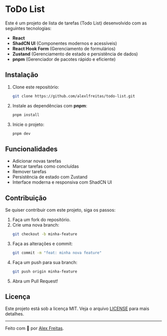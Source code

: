 # ToDo List

Este é um projeto de lista de tarefas (Todo List) desenvolvido com as seguintes tecnologias:

- **React**
- **ShadCN UI** (Componentes modernos e acessíveis)
- **React Hook Form** (Gerenciamento de formulários)
- **Zustand** (Gerenciamento de estado e persistência de dados)
- **pnpm** (Gerenciador de pacotes rápido e eficiente)

## Instalação

1. Clone este repositório:

   ```sh
   git clone https://github.com/alexlfreitas/todo-list.git
   ```

2. Instale as dependências com **pnpm**:

   ```sh
   pnpm install
   ```

3. Inicie o projeto:

   ```sh
   pnpm dev
   ```

## Funcionalidades

- Adicionar novas tarefas
- Marcar tarefas como concluídas
- Remover tarefas
- Persistência de estado com Zustand
- Interface moderna e responsiva com ShadCN UI


## Contribuição

Se quiser contribuir com este projeto, siga os passos:

1. Faça um fork do repositório.
2. Crie uma nova branch:
   ```sh
   git checkout -b minha-feature
   ```
3. Faça as alterações e commit:
   ```sh
   git commit -m "feat: minha nova feature"
   ```
4. Faça um push para sua branch:
   ```sh
   git push origin minha-feature
   ```
5. Abra um Pull Request!

## Licença

Este projeto está sob a licença MIT. Veja o arquivo [LICENSE](LICENSE) para mais detalhes.

---

Feito com 💜 por [Alex Freitas](https://github.com/alexlfreitas).


